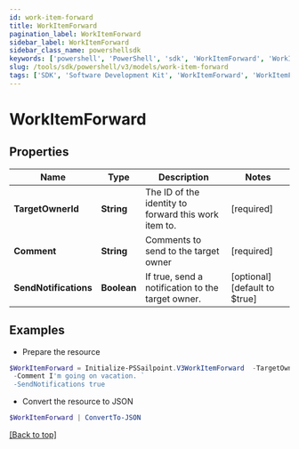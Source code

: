 ```yaml
---
id: work-item-forward
title: WorkItemForward
pagination_label: WorkItemForward
sidebar_label: WorkItemForward
sidebar_class_name: powershellsdk
keywords: ['powershell', 'PowerShell', 'sdk', 'WorkItemForward', 'WorkItemForward'] 
slug: /tools/sdk/powershell/v3/models/work-item-forward
tags: ['SDK', 'Software Development Kit', 'WorkItemForward', 'WorkItemForward']
---
```



# WorkItemForward

## Properties

Name | Type | Description | Notes
------------ | ------------- | ------------- | -------------
**TargetOwnerId** | **String** | The ID of the identity to forward this work item to. | [required]
**Comment** | **String** | Comments to send to the target owner | [required]
**SendNotifications** | **Boolean** | If true, send a notification to the target owner. | [optional] [default to $true]

## Examples

- Prepare the resource
```powershell
$WorkItemForward = Initialize-PSSailpoint.V3WorkItemForward  -TargetOwnerId 2c9180835d2e5168015d32f890ca1581 `
 -Comment I'm going on vacation. `
 -SendNotifications true
```

- Convert the resource to JSON
```powershell
$WorkItemForward | ConvertTo-JSON
```


[[Back to top]](#) 

